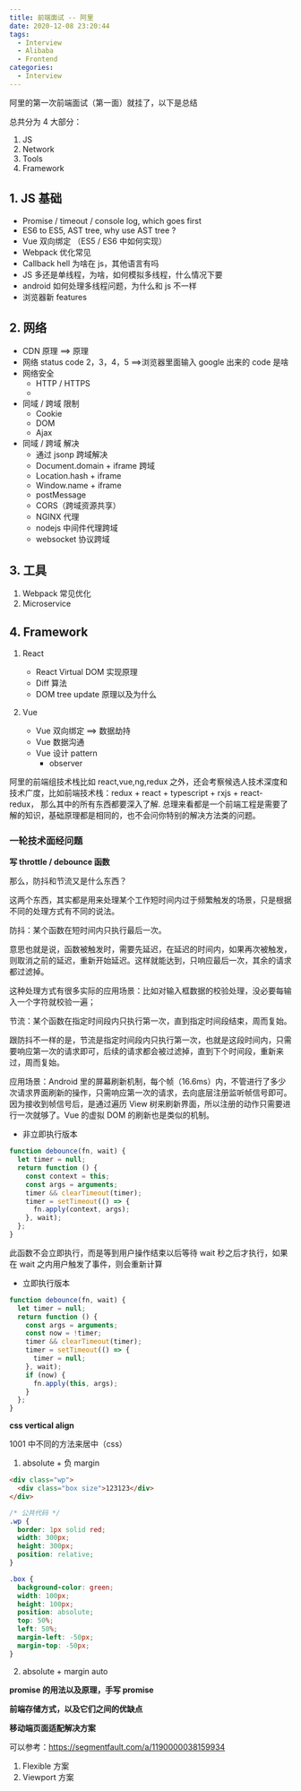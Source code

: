 ```yaml
---
title: 前端面试 -- 阿里
date: 2020-12-08 23:20:44
tags:
  - Interview
  - Alibaba
  - Frontend
categories:
  - Interview
---
```


阿里的第一次前端面试（第一面）就挂了，以下是总结

总共分为 4 大部分：

1. JS
2. Network
3. Tools
4. Framework

## 1. JS 基础

- Promise / timeout / console log, which goes first
- ES6 to ES5, AST tree, why use AST tree ?
- Vue 双向绑定 （ES5 / ES6 中如何实现）
- Webpack 优化常见
- Callback hell 为啥在 js，其他语言有吗
- JS 多还是单线程，为啥，如何模拟多线程，什么情况下要
- android 如何处理多线程问题，为什么和 js 不一样
- 浏览器新 features

## 2. 网络

- CDN 原理 ==> 原理
- 网络 status code 2，3，4，5 ==>浏览器里面输入 google 出来的 code 是啥
- 网络安全
  - HTTP / HTTPS
  -
- 同域 / 跨域 限制
  - Cookie
  - DOM
  - Ajax
- 同域 / 跨域 解决
  - 通过 jsonp 跨域解决
  - Document.domain + iframe 跨域
  - Location.hash + iframe
  - Window.name + iframe
  - postMessage
  - CORS（跨域资源共享）
  - NGINX 代理
  - nodejs 中间件代理跨域
  - websocket 协议跨域

## 3. 工具

1. Webpack 常见优化
2. Microservice

## 4. Framework

1. React

   - React Virtual DOM 实现原理
   - Diff 算法
   - DOM tree update 原理以及为什么

2. Vue
   - Vue 双向绑定 ==> 数据劫持
   - Vue 数据沟通
   - Vue 设计 pattern
     - observer

阿里的前端组技术栈比如 react,vue,ng,redux 之外，还会考察候选人技术深度和技术广度，比如前端技术栈：redux + react + typescript + rxjs + react-redux， 那么其中的所有东西都要深入了解. 总理来看都是一个前端工程是需要了解的知识，基础原理都是相同的，也不会问你特别的解决方法类的问题。

### 一轮技术面经问题

**写 throttle / debounce 函数**

那么，防抖和节流又是什么东西？

这两个东西，其实都是用来处理某个工作短时间内过于频繁触发的场景，只是根据不同的处理方式有不同的说法。

防抖：某个函数在短时间内只执行最后一次。

意思也就是说，函数被触发时，需要先延迟，在延迟的时间内，如果再次被触发，则取消之前的延迟，重新开始延迟。这样就能达到，只响应最后一次，其余的请求都过滤掉。

这种处理方式有很多实际的应用场景：比如对输入框数据的校验处理，没必要每输入一个字符就校验一遍；

节流：某个函数在指定时间段内只执行第一次，直到指定时间段结束，周而复始。

跟防抖不一样的是，节流是指定时间段内只执行第一次，也就是这段时间内，只需要响应第一次的请求即可，后续的请求都会被过滤掉，直到下个时间段，重新来过，周而复始。

应用场景：Android 里的屏幕刷新机制，每个帧（16.6ms）内，不管进行了多少次请求界面刷新的操作，只需响应第一次的请求，去向底层注册监听帧信号即可。因为接收到帧信号后，是通过遍历 View 树来刷新界面，所以注册的动作只需要进行一次就够了。Vue 的虚拟 DOM 的刷新也是类似的机制。

- 非立即执行版本

```javascript
function debounce(fn, wait) {
  let timer = null;
  return function () {
    const context = this;
    const args = arguments;
    timer && clearTimeout(timer);
    timer = setTimeout(() => {
      fn.apply(context, args);
    }, wait);
  };
}
```

此函数不会立即执行，而是等到用户操作结束以后等待 wait 秒之后才执行，如果在 wait 之内用户触发了事件，则会重新计算

- 立即执行版本

```javascript
function debounce(fn, wait) {
  let timer = null;
  return function () {
    const args = arguments;
    const now = !timer;
    timer && clearTimeout(timer);
    timer = setTimeout(() => {
      timer = null;
    }, wait);
    if (now) {
      fn.apply(this, args);
    }
  };
}
```

**css vertical align**

1001 中不同的方法来居中（css）

1. absolute + 负 margin

```html
<div class="wp">
  <div class="box size">123123</div>
</div>
```

```css
/* 公共代码 */
.wp {
  border: 1px solid red;
  width: 300px;
  height: 300px;
  position: relative;
}

.box {
  background-color: green;
  width: 100px;
  height: 100px;
  position: absolute;
  top: 50%;
  left: 50%;
  margin-left: -50px;
  margin-top: -50px;
}
```

2. absolute + margin auto

**promise 的用法以及原理，手写 promise**

**前端存储方式，以及它们之间的优缺点**

**移动端页面适配解决方案**

可以参考：https://segmentfault.com/a/1190000038159934

1. Flexible 方案
2. Viewport 方案
